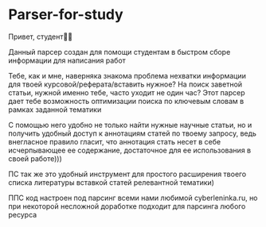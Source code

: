 # Parser-for-study
Привет, студент✋🏻

Данный парсер создан для помощи студентам в быстром сборе информации для написания работ

Тебе, как и мне, наверняка знакома проблема нехватки информации для твоей курсовой/реферата/вставить нужное? На поиск заветной статьи, нужной именно тебе, часто уходит не один час? Этот парсер дает тебе возможность оптимизации поиска по ключевым словам в рамках заданной тематики

С помощью него удобно не только найти нужные научные статьи, но и получить удобный доступ к аннотациям статей по твоему запросу, ведь внегласное правило гласит, что аннотация стать несет в себе исчерпывающее ее содержание, достаточное для ее использования в своей работе)))

ПС так же это удобный инструмент для простого расширения твоего списка литературы вставкой статей релевантной тематики)

ППС код настроен под парсинг всеми нами любимой cyberleninka.ru, но при некоторой несложной доработке подходит для парсинга любого ресурса

